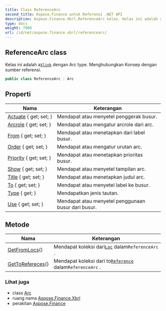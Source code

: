 ```yaml
---
title: Class ReferenceArc
second_title: Aspose.Finance untuk Referensi .NET API
description: Aspose.Finance.Xbrl.ReferenceArc kelas. Kelas ini adalah aXlink dengan Arc type. Menghubungkan Konsep dengan sumber referensi.
type: docs
weight: 7960
url: /id/net/aspose.finance.xbrl/referencearc/
---
```

## ReferenceArc class

Kelas ini adalah a[`Xlink`](../xlink/) dengan Arc type. Menghubungkan Konsep dengan sumber referensi.

```csharp
public class ReferenceArc : Arc
```

## Properti

| Nama | Keterangan |
| --- | --- |
| [Actuate](../../aspose.finance.xbrl/arc/actuate/) { get; set; } | Mendapat atau menyetel penggerak busur. |
| [Arcrole](../../aspose.finance.xbrl/arc/arcrole/) { get; set; } | Mendapat atau mengatur arcrole dari arc. |
| [From](../../aspose.finance.xbrl/arc/from/) { get; set; } | Mendapat atau menetapkan dari label busur. |
| [Order](../../aspose.finance.xbrl/arc/order/) { get; set; } | Mendapat atau mengatur urutan arc. |
| [Priority](../../aspose.finance.xbrl/arc/priority/) { get; set; } | Mendapat atau menetapkan prioritas busur. |
| [Show](../../aspose.finance.xbrl/arc/show/) { get; set; } | Mendapat atau menyetel tampilan arc. |
| [Title](../../aspose.finance.xbrl/arc/title/) { get; set; } | Mendapat atau menetapkan judul arc. |
| [To](../../aspose.finance.xbrl/arc/to/) { get; set; } | Mendapat atau menyetel label ke busur. |
| [Type](../../aspose.finance.xbrl/xlink/type/) { get; } | Mendapatkan jenis tautan. |
| [Use](../../aspose.finance.xbrl/arc/use/) { get; set; } | Mendapat atau menyetel penggunaan busur dari busur. |

## Metode

| Nama | Keterangan |
| --- | --- |
| [GetFromLocs](../../aspose.finance.xbrl/referencearc/getfromlocs/)() | Mendapat koleksi dari[`Loc`](../loc/) dalam`ReferenceArc` . |
| [GetToRefereces](../../aspose.finance.xbrl/referencearc/gettorefereces/)() | Mendapat koleksi dari to[`Reference`](../reference/) dalam`ReferenceArc` . |

### Lihat juga

* class [Arc](../arc/)
* ruang nama [Aspose.Finance.Xbrl](../../aspose.finance.xbrl/)
* perakitan [Aspose.Finance](../../)


